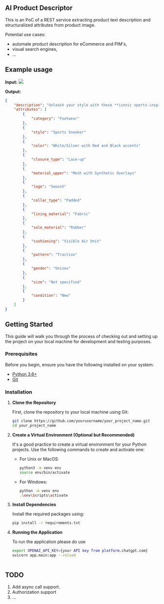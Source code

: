 ## AI Product Descriptor

This is an PoC of a REST service extracting product text description and structuralized attributes from product image. 

Potential use cases:
- automate product description for eCommerce and PIM's,
- visual search engines,
- ...

## Example usage

**Input:**
<img src="https://upload.wikimedia.org/wikipedia/commons/4/49/Sports_shoes.jpg" />

**Output:**

```json
{
    "description": "Unleash your style with these **iconic sports-inspired sneakers**. Crafted for comfort and designed for an active lifestyle, these sneakers feature a sleek, **low-top silhouette** with a durable **white and silver mesh upper with synthetic overlays** for breathability and support. Accented by **signature swoosh logos** in a contrasting black, this pair adds an edgy pop to your outfits. Secure your fit with **black laces** atop a classic lace-up closure. A padded **red collar** provides extra ankle support, while the soft fabric lining ensures a comfortable in-shoe feel. Built to last, the **rubber outsole with a traction pattern** enhances grip, and a visible **air cushioning unit** in the heel absorbs impact. These sneakers are a perfect blend of style, performance, and comfort, making them suitable for both athletic activities and casual wear.",
    "attributes": [
        {
            "category": "Footwear"
        },
        {
            "style": "Sports Sneaker"
        },
        {
            "color": "White/Silver with Red and Black accents"
        },
        {
            "closure_type": "Lace-up"
        },
        {
            "material_upper": "Mesh with Synthetic Overlays"
        },
        {
            "logo": "Swoosh"
        },
        {
            "collar_type": "Padded"
        },
        {
            "lining_material": "Fabric"
        },
        {
            "sole_material": "Rubber"
        },
        {
            "cushioning": "Visible Air Unit"
        },
        {
            "pattern": "Traction"
        },
        {
            "gender": "Unisex"
        },
        {
            "size": "Not specified"
        },
        {
            "condition": "New"
        }
    ]
}
```


## Getting Started

This guide will walk you through the process of checking out and setting up the project on your local machine for development and testing purposes.

### Prerequisites

Before you begin, ensure you have the following installed on your system:

- [Python 3.6+](https://www.python.org/downloads/)
- [Git](https://git-scm.com/downloads)

### Installation

1. **Clone the Repository**

   First, clone the repository to your local machine using Git:

   ```bash
   git clone https://github.com/yourusername/your_project_name.git
   cd your_project_name

2. **Create a Virtual Environment (Optional but Recommended)**

   It's a good practice to create a virtual environment for your Python projects. Use the following commands to create and activate one:

   - For Unix or MacOS:

     ```bash
     python3 -m venv env
     source env/bin/activate
     ```

   - For Windows:

     ```bash
     python -m venv env
     .\env\Scripts\activate
     ```

3. **Install Dependencies**

   Install the required packages using:

   ```bash
   pip install -r requirements.txt
   ```

4. **Running the Application**

   To run the application please do use

   ```bash
   export OPENAI_API_KEY={your API key from platform.chatgpt.com}
   uvicorn app.main:app --reload
  
   ```

## TODO

1. Add async call support.
2. Authorization support
3. ...

